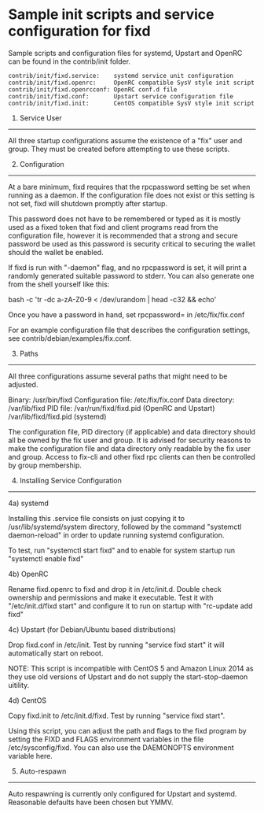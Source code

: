 Sample init scripts and service configuration for fixd
==========================================================

Sample scripts and configuration files for systemd, Upstart and OpenRC
can be found in the contrib/init folder.

    contrib/init/fixd.service:    systemd service unit configuration
    contrib/init/fixd.openrc:     OpenRC compatible SysV style init script
    contrib/init/fixd.openrcconf: OpenRC conf.d file
    contrib/init/fixd.conf:       Upstart service configuration file
    contrib/init/fixd.init:       CentOS compatible SysV style init script

1. Service User
---------------------------------

All three startup configurations assume the existence of a "fix" user
and group.  They must be created before attempting to use these scripts.

2. Configuration
---------------------------------

At a bare minimum, fixd requires that the rpcpassword setting be set
when running as a daemon.  If the configuration file does not exist or this
setting is not set, fixd will shutdown promptly after startup.

This password does not have to be remembered or typed as it is mostly used
as a fixed token that fixd and client programs read from the configuration
file, however it is recommended that a strong and secure password be used
as this password is security critical to securing the wallet should the
wallet be enabled.

If fixd is run with "-daemon" flag, and no rpcpassword is set, it will
print a randomly generated suitable password to stderr.  You can also
generate one from the shell yourself like this:

bash -c 'tr -dc a-zA-Z0-9 < /dev/urandom | head -c32 && echo'

Once you have a password in hand, set rpcpassword= in /etc/fix/fix.conf

For an example configuration file that describes the configuration settings,
see contrib/debian/examples/fix.conf.

3. Paths
---------------------------------

All three configurations assume several paths that might need to be adjusted.

Binary:              /usr/bin/fixd
Configuration file:  /etc/fix/fix.conf
Data directory:      /var/lib/fixd
PID file:            /var/run/fixd/fixd.pid (OpenRC and Upstart)
                     /var/lib/fixd/fixd.pid (systemd)

The configuration file, PID directory (if applicable) and data directory
should all be owned by the fix user and group.  It is advised for security
reasons to make the configuration file and data directory only readable by the
fix user and group.  Access to fix-cli and other fixd rpc clients
can then be controlled by group membership.

4. Installing Service Configuration
-----------------------------------

4a) systemd

Installing this .service file consists on just copying it to
/usr/lib/systemd/system directory, followed by the command
"systemctl daemon-reload" in order to update running systemd configuration.

To test, run "systemctl start fixd" and to enable for system startup run
"systemctl enable fixd"

4b) OpenRC

Rename fixd.openrc to fixd and drop it in /etc/init.d.  Double
check ownership and permissions and make it executable.  Test it with
"/etc/init.d/fixd start" and configure it to run on startup with
"rc-update add fixd"

4c) Upstart (for Debian/Ubuntu based distributions)

Drop fixd.conf in /etc/init.  Test by running "service fixd start"
it will automatically start on reboot.

NOTE: This script is incompatible with CentOS 5 and Amazon Linux 2014 as they
use old versions of Upstart and do not supply the start-stop-daemon uitility.

4d) CentOS

Copy fixd.init to /etc/init.d/fixd. Test by running "service fixd start".

Using this script, you can adjust the path and flags to the fixd program by
setting the FIXD and FLAGS environment variables in the file
/etc/sysconfig/fixd. You can also use the DAEMONOPTS environment variable here.

5. Auto-respawn
-----------------------------------

Auto respawning is currently only configured for Upstart and systemd.
Reasonable defaults have been chosen but YMMV.
